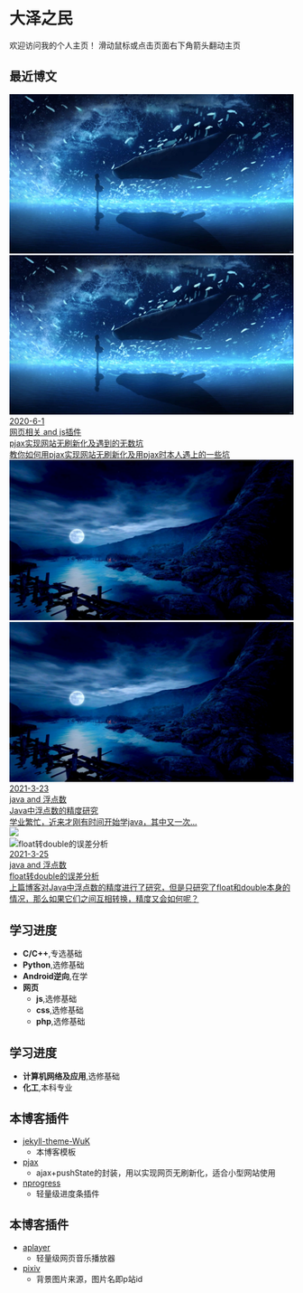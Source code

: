 # 大泽之民

欢迎访问我的个人主页！
滑动鼠标或点击页面右下角箭头翻动主页

<!-- slide -->

## 最近博文

<div class='card first' onmouseover='change(0);' onmouseout='back(0);'>
	<div class='card_background'><img src='/assets/pixiv/81497784.jpg'></div>
	<div class='card_meta'><div class='card_photo'><img src='/assets/pixiv/81497784.jpg' alt='pjax实现网站无刷新化及遇到的无数坑'></div></div>
	<div class='card_content'>
		<span class='card_code card_info'>
			<div class='card_date'>
				<i class="fas fa-calendar-day fa-fw"></i>
				<span><a href='https://keisawaakira.github.io/archive/'> 2020-6-1 </a></span>
			</div>
			<div class='card_view'>
				<i class="fas fa-tag fa-fw"></i>
				<span><a href='https://keisawaakira.github.io/tags/'> 网页相关 and js插件 </a></span>
			</div>
		</span>
		<a href='https://keisawaakira.github.io/_posts/2020-06-01-pjax/'>
			<div class='card_title'>pjax实现网站无刷新化及遇到的无数坑</div>
			<div class='card_text'>教你如何用pjax实现网站无刷新化及用pjax时本人遇上的一些坑</div>
		</a>
	</div>
</div>

<!-- slide vertical=true -->

<div class='card second' onmouseover='change(1);' onmouseout='back(1);'>
	<div class='card_background'><img src='/assets/pixiv/88649893.jpg'></div>
	<div class='card_meta'><div class='card_photo'><img src='/assets/pixiv/88649893.jpg' alt='Java中浮点数的精度研究'></div></div>
	<div class='card_content'>
		<span class='card_code card_info'>
			<div class='card_date'>
				<i class="fas fa-calendar-day fa-fw"></i>
				<span><a href='https://keisawaakira.github.io/archive/'> 2021-3-23 </a></span>
			</div>
			<div class='card_view'>
				<i class="fas fa-tag fa-fw"></i>
				<span><a href='https://keisawaakira.github.io/tags/'> java and 浮点数 </a></span>
			</div>
		</span>
		<a href='https://keisawaakira.github.io/_posts/2021-03-23-java/'>
			<div class='card_title'>Java中浮点数的精度研究</div>
			<div class='card_text'>学业繁忙，近来才刚有时间开始学java，其中又一次...</div>
		</a>
	</div>
</div>

<!-- slide -->

<div class='card third' onmouseover='change(2);' onmouseout='back(2);'>
	<div class='card_background'><img src='/assets/pixiv/88680349.png'></div>
	<div class='card_meta'><div class='card_photo'><img src='/assets/pixiv/88680349.png' alt='float转double的误差分析'></div></div>
	<div class='card_content'>
		<span class='card_code card_info'>
			<div class='card_date'>
				<i class="fas fa-calendar-day fa-fw"></i>
				<span><a href='https://keisawaakira.github.io/archive/'> 2021-3-25 </a></span>
			</div>
			<div class='card_view'>
				<i class="fas fa-tag fa-fw"></i>
				<span><a href='https://keisawaakira.github.io/tags/'> java and 浮点数 </a></span>
			</div>
		</span>
		<a href='https://keisawaakira.github.io/_posts/2021-03-25-java/'>
			<div class='card_title'>float转double的误差分析</div>
			<div class='card_text'>上篇博客对Java中浮点数的精度进行了研究，但是只研究了float和double本身的情况，那么如果它们之间互相转换，精度又会如何呢？</div>
		</a>
	</div>
</div>
<!-- slide vertical=true -->

## 学习进度

- **C/C++**,专选基础
- **Python**,选修基础
- **Android逆向**,在学
- **网页**
  - **js**,选修基础
  - **css**,选修基础
  - **php**,选修基础

<!-- slide -->

## 学习进度

- **计算机网络及应用**,选修基础
- **化工**,本科专业

<!-- slide vertical=true -->

## 本博客插件

- [jekyll-theme-WuK](https://jekyll-theme-WuK.wu-kan.cn/)
  - 本博客模板
- [pjax](https://github.com/welefen/pjax)
  - ajax+pushState的封装，用以实现网页无刷新化，适合小型网站使用
- [nprogress](https://github.com/rstacruz/nprogress)
  - 轻量级进度条插件

<!-- slide -->

## 本博客插件

- [aplayer](https://github.com/MoePlayer/APlayer)
  - 轻量级网页音乐播放器
- [pixiv](https://www.pixiv.net/)
  - 背景图片来源，图片名即p站id
